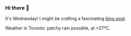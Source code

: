### Hi there :wave:

It's Wednesday! I might be crafting a fascinating [blog post](https://www.benjaminwuethrich.dev).

Weather in Toronto: patchy rain possible, at +27°C.
